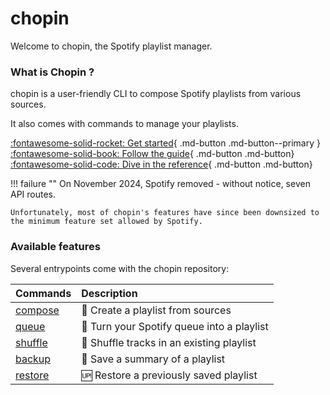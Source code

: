 # chopin

Welcome to chopin, the Spotify playlist manager.

### What is Chopin ?

chopin is a user-friendly CLI to compose Spotify playlists from various sources.

It also comes with commands to manage your playlists.

[:fontawesome-solid-rocket: Get started](./getting_started.md){ .md-button .md-button--primary }    [:fontawesome-solid-book: Follow the guide](guide/compose.md){ .md-button .md-button}   [:fontawesome-solid-code: Dive in the reference](reference/index.md){ .md-button .md-button}

!!! failure ""
    On November 2024, Spotify removed - without notice, seven API routes. 
    
    Unfortunately, most of chopin's features have since been downsized to the minimum feature set allowed by Spotify. 

### Available features

Several entrypoints come with the chopin repository: 

| Commands    | Description                                            |
|:------------|:-------------------------------------------------------|
| [compose](./guide/compose.md)   | 🤖 Create a playlist from sources     |
| [queue](./guide/queue.md)     | 🔮 Turn your Spotify queue into a playlist      |
| [shuffle](./guide/shuffle.md)   | 🔀 Shuffle tracks in an existing playlist     |
| [backup](./guide/backup_and_restore.md#backup)   | 💾 Save a summary of a playlist     |
| [restore](./guide/backup_and_restore.md#restore)  | 🆙 Restore a previously saved playlist     |


